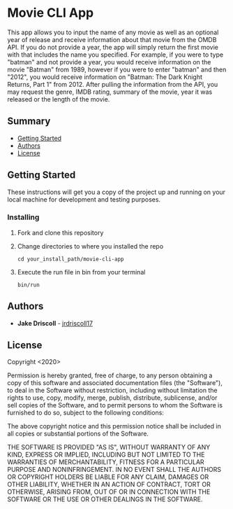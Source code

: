 # Movie CLI App

This app allows you to input the name of any movie as well as an optional year of release and receive information about that movie from the OMDB API. If you do not provide a year, the app will simply return the first movie with that includes the name you specified. For example, if you were to type "batman" and not provide a year, you would receive information on the movie "Batman" from 1989, however if you were to enter "batman" and then "2012", you would receive information on "Batman: The Dark Knight Returns, Part 1" from 2012. After pulling the information from the API, you may request the genre, IMDB rating, summary of the movie, year it was released or the length of the movie.

## Summary

  - [Getting Started](#getting-started)
  - [Authors](#authors)
  - [License](#license)


## Getting Started

These instructions will get you a copy of the project up and running on
your local machine for development and testing purposes.

### Installing

1. Fork and clone this repository

2. Change directories to where you installed the repo

    ```cd your_install_path/movie-cli-app```

3. Execute the run file in bin from your terminal

    ```bin/run```

## Authors

  - **Jake Driscoll**  -
    [jrdriscoll17](https://github.com/jrdriscoll17)

## License

Copyright <2020> <Jake Driscoll>

Permission is hereby granted, free of charge, to any person obtaining a copy of this software and associated documentation files (the "Software"), to deal in the Software without restriction, including without limitation the rights to use, copy, modify, merge, publish, distribute, sublicense, and/or sell copies of the Software, and to permit persons to whom the Software is furnished to do so, subject to the following conditions:

The above copyright notice and this permission notice shall be included in all copies or substantial portions of the Software.

THE SOFTWARE IS PROVIDED "AS IS", WITHOUT WARRANTY OF ANY KIND, EXPRESS OR IMPLIED, INCLUDING BUT NOT LIMITED TO THE WARRANTIES OF MERCHANTABILITY, FITNESS FOR A PARTICULAR PURPOSE AND NONINFRINGEMENT. IN NO EVENT SHALL THE AUTHORS OR COPYRIGHT HOLDERS BE LIABLE FOR ANY CLAIM, DAMAGES OR OTHER LIABILITY, WHETHER IN AN ACTION OF CONTRACT, TORT OR OTHERWISE, ARISING FROM, OUT OF OR IN CONNECTION WITH THE SOFTWARE OR THE USE OR OTHER DEALINGS IN THE SOFTWARE.